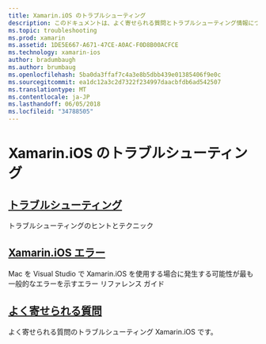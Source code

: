 ```yaml
---
title: Xamarin.iOS のトラブルシューティング
description: このドキュメントは、よく寄せられる質問とトラブルシューティング情報については、Xamarin.iOS、Xamarin.iOS アプリケーションを構築するときに潜在的なエラーの一覧を提供するさまざまなリソースをリンクしています。
ms.topic: troubleshooting
ms.prod: xamarin
ms.assetid: 1DE5E667-A671-47CE-A0AC-F0D8B00ACFCE
ms.technology: xamarin-ios
author: bradumbaugh
ms.author: brumbaug
ms.openlocfilehash: 5ba0da3ffaf7c4a3e8b5dbb439e01385406f9e0c
ms.sourcegitcommit: ea1dc12a3c2d7322f234997daacbfdb6ad542507
ms.translationtype: MT
ms.contentlocale: ja-JP
ms.lasthandoff: 06/05/2018
ms.locfileid: "34788505"
---
```

# <a name="troubleshooting-xamarinios"></a>Xamarin.iOS のトラブルシューティング

##  <a name="troubleshootingiostroubleshootingtroubleshootingmd"></a>[トラブルシューティング](~/ios/troubleshooting/troubleshooting.md)

トラブルシューティングのヒントとテクニック

##  <a name="xamarinios-errorsiostroubleshootingmtouch-errorsmd"></a>[Xamarin.iOS エラー](~/ios/troubleshooting/mtouch-errors.md)

Mac を Visual Studio で Xamarin.iOS を使用する場合に発生する可能性が最も一般的なエラーを示すエラー リファレンス ガイド

## <a name="frequently-asked-questionsquestionsindexmd"></a>[よく寄せられる質問](questions/index.md)

よく寄せられる質問のトラブルシューティング Xamarin.iOS です。
